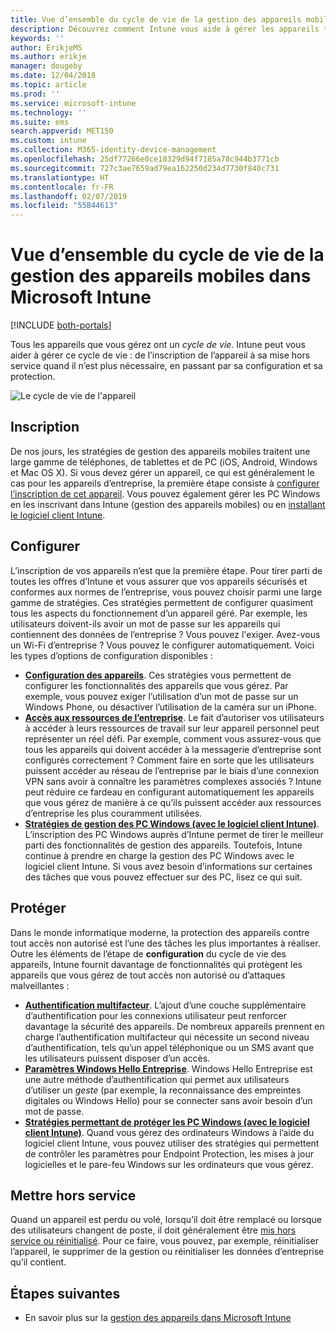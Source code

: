 ```yaml
---
title: Vue d’ensemble du cycle de vie de la gestion des appareils mobiles Microsoft Intune
description: Découvrez comment Intune vous aide à gérer les appareils tout au long de leur cycle de vie, de l’inscription à la mise hors service éventuelle, en passant par la configuration.
keywords: ''
author: ErikjeMS
ms.author: erikje
manager: dougeby
ms.date: 12/04/2018
ms.topic: article
ms.prod: ''
ms.service: microsoft-intune
ms.technology: ''
ms.suite: ems
search.appverid: MET150
ms.custom: intune
ms.collection: M365-identity-device-management
ms.openlocfilehash: 25df77266e0ce10329d94f7185a78c944b3771cb
ms.sourcegitcommit: 727c3ae7659ad79ea162250d234d7730f840c731
ms.translationtype: HT
ms.contentlocale: fr-FR
ms.lasthandoff: 02/07/2019
ms.locfileid: "55844613"
---
```

# <a name="overview-of-the-microsoft-intune-mobile-device-management-mdm-lifecycle"></a>Vue d’ensemble du cycle de vie de la gestion des appareils mobiles dans Microsoft Intune

[!INCLUDE [both-portals](./includes/note-for-both-portals.md)]

Tous les appareils que vous gérez ont un *cycle de vie*. Intune peut vous aider à gérer ce cycle de vie : de l’inscription de l’appareil à sa mise hors service quand il n’est plus nécessaire, en passant par sa configuration et sa protection.

![Le cycle de vie de l'appareil](./media/device-lifecycle.png "le cycle de vie de l'appareil Intune")

## <a name="enroll"></a>Inscription
De nos jours, les stratégies de gestion des appareils mobiles traitent une large gamme de téléphones, de tablettes et de PC (iOS, Android, Windows et Mac OS X). Si vous devez gérer un appareil, ce qui est généralement le cas pour les appareils d’entreprise, la première étape consiste à [configurer l’inscription de cet appareil](device-enrollment.md). Vous pouvez également gérer les PC Windows en les inscrivant dans Intune (gestion des appareils mobiles) ou en [installant le logiciel client Intune](manage-windows-pcs-with-microsoft-intune.md).

## <a name="configure"></a>Configurer
L’inscription de vos appareils n’est que la première étape. Pour tirer parti de toutes les offres d’Intune et vous assurer que vos appareils sécurisés et conformes aux normes de l’entreprise, vous pouvez choisir parmi une large gamme de stratégies. Ces stratégies permettent de configurer quasiment tous les aspects du fonctionnement d’un appareil géré. Par exemple, les utilisateurs doivent-ils avoir un mot de passe sur les appareils qui contiennent des données de l’entreprise ? Vous pouvez l'exiger. Avez-vous un Wi-Fi d’entreprise ? Vous pouvez le configurer automatiquement. Voici les types d’options de configuration disponibles :

- [**Configuration des appareils**](device-profiles.md). Ces stratégies vous permettent de configurer les fonctionnalités des appareils que vous gérez. Par exemple, vous pouvez exiger l’utilisation d’un mot de passe sur un Windows Phone, ou désactiver l’utilisation de la caméra sur un iPhone.
- [**Accès aux ressources de l’entreprise**](device-profiles.md). Le fait d’autoriser vos utilisateurs à accéder à leurs ressources de travail sur leur appareil personnel peut représenter un réel défi. Par exemple, comment vous assurez-vous que tous les appareils qui doivent accéder à la messagerie d’entreprise sont configurés correctement ? Comment faire en sorte que les utilisateurs puissent accéder au réseau de l’entreprise par le biais d’une connexion VPN sans avoir à connaître les paramètres complexes associés ? Intune peut réduire ce fardeau en configurant automatiquement les appareils que vous gérez de manière à ce qu’ils puissent accéder aux ressources d’entreprise les plus couramment utilisées.
- [**Stratégies de gestion des PC Windows (avec le logiciel client Intune)**](common-windows-pc-management-tasks-with-the-microsoft-intune-computer-client.md). L’inscription des PC Windows auprès d’Intune permet de tirer le meilleur parti des fonctionnalités de gestion des appareils. Toutefois, Intune continue à prendre en charge la gestion des PC Windows avec le logiciel client Intune. Si vous avez besoin d’informations sur certaines des tâches que vous pouvez effectuer sur des PC, lisez ce qui suit.

## <a name="protect"></a>Protéger
Dans le monde informatique moderne, la protection des appareils contre tout accès non autorisé est l’une des tâches les plus importantes à réaliser. Outre les éléments de l’étape de **configuration** du cycle de vie des appareils, Intune fournit davantage de fonctionnalités qui protègent les appareils que vous gérez de tout accès non autorisé ou d’attaques malveillantes :
- [**Authentification multifacteur**](multi-factor-authentication.md). L’ajout d’une couche supplémentaire d’authentification pour les connexions utilisateur peut renforcer davantage la sécurité des appareils. De nombreux appareils prennent en charge l’authentification multifacteur qui nécessite un second niveau d’authentification, tels qu’un appel téléphonique ou un SMS avant que les utilisateurs puissent disposer d’un accès.
- [**Paramètres Windows Hello Entreprise**](windows-hello.md). Windows Hello Entreprise est une autre méthode d’authentification qui permet aux utilisateurs d’utiliser un *geste* (par exemple, la reconnaissance des empreintes digitales ou Windows Hello) pour se connecter sans avoir besoin d’un mot de passe.
- [**Stratégies permettant de protéger les PC Windows (avec le logiciel client Intune)**](policies-to-protect-windows-pcs-in-microsoft-intune.md). Quand vous gérez des ordinateurs Windows à l’aide du logiciel client Intune, vous pouvez utiliser des stratégies qui permettent de contrôler les paramètres pour Endpoint Protection, les mises à jour logicielles et le pare-feu Windows sur les ordinateurs que vous gérez.

## <a name="retire"></a>Mettre hors service
Quand un appareil est perdu ou volé, lorsqu’il doit être remplacé ou lorsque des utilisateurs changent de poste, il doit généralement être [mis hors service ou réinitialisé](device-management.md). Pour ce faire, vous pouvez, par exemple, réinitialiser l’appareil, le supprimer de la gestion ou réinitialiser les données d’entreprise qu’il contient.

## <a name="next-steps"></a>Étapes suivantes

- En savoir plus sur la [gestion des appareils dans Microsoft Intune](device-management.md)
